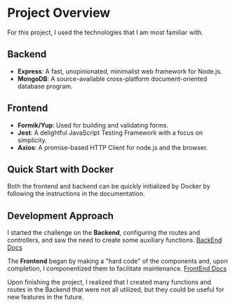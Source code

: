# Project Overview

For this project, I used the technologies that I am most familiar with.

## Backend

- **Express**: A fast, unopinionated, minimalist web framework for Node.js.
- **MongoDB**: A source-available cross-platform document-oriented database program.

## Frontend

- **Formik/Yup**: Used for building and validating forms.
- **Jest**: A delightful JavaScript Testing Framework with a focus on simplicity.
- **Axios**: A promise-based HTTP Client for node.js and the browser.

## Quick Start with Docker

Both the frontend and backend can be quickly initialized by Docker by following the instructions in the documentation.

## Development Approach

I started the challenge on the **Backend**, configuring the routes and controllers, and saw the need to create some auxiliary functions.
[BackEnd Docs](https://github.com/ms-gustavo/corelab-challenge/blob/main/backend/README.md)

The **Frontend** began by making a "hard code" of the components and, upon completion, I componentized them to facilitate maintenance.
[FrontEnd Docs](https://github.com/ms-gustavo/corelab-challenge/blob/main/frontend/README.md)

Upon finishing the project, I realized that I created many functions and routes in the Backend that were not all utilized, but they could be useful for new features in the future.
